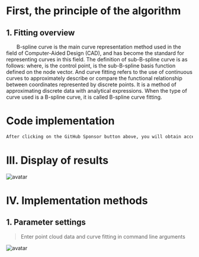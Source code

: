 #  First, the principle of the algorithm 

##  1. Fitting overview 

   B-spline curve is the main curve representation method used in the field of Computer-Aided Design (CAD), and has become the standard for representing curves in this field. The definition of sub-B-spline curve is as follows: where, is the control point, is the sub-B-spline basis function defined on the node vector. And curve fitting refers to the use of continuous curves to approximately describe or compare the functional relationship between coordinates represented by discrete points. It is a method of approximating discrete data with analytical expressions. When the type of curve used is a B-spline curve, it is called B-spline curve fitting. 

#  Code implementation 

  ```python  
After clicking on the GitHub Sponsor button above, you will obtain access permissions to my private code repository ( https://github.com/slowlon/my_code_bar ) to view this blog code. By searching the code number of this blog, you can find the code you need, code number is: 2024020309574137089
  ```  
#  III. Display of results 

 ![avatar]( 2020072417122810.png) 

#  IV. Implementation methods 

##  1. Parameter settings 

>  Enter point cloud data and curve fitting in command line arguments 

 ![avatar]( 20200724171438183.png) 


